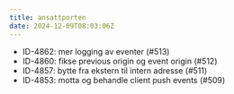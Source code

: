 ```yaml
---
title: ansattporten
date: 2024-12-09T08:03:06Z
---
```

- ID-4862: mer logging av eventer (#513)
- ID-4860: fikse previous origin og event origin (#512)
- ID-4857: bytte fra ekstern til intern adresse (#511)
- ID-4853: motta og behandle client push events (#509)

